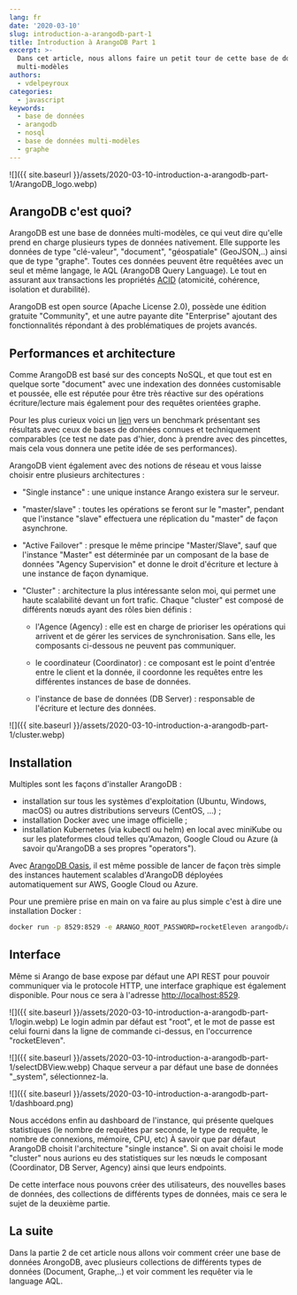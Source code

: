 ```yaml
---
lang: fr
date: '2020-03-10'
slug: introduction-a-arangodb-part-1
title: Introduction à ArangoDB Part 1
excerpt: >-
  Dans cet article, nous allons faire un petit tour de cette base de données
  multi-modèles
authors:
  - vdelpeyroux
categories:
  - javascript
keywords:
  - base de données
  - arangodb
  - nosql
  - base de données multi-modèles
  - graphe
---
```

![]({{ site.baseurl }}/assets/2020-03-10-introduction-a-arangodb-part-1/ArangoDB_logo.webp)

## ArangoDB c'est quoi?
ArangoDB est une base de données multi-modèles, ce qui veut dire qu'elle prend en charge plusieurs types de données nativement.
Elle supporte les données de type "clé-valeur", "document", "géospatiale" (GeoJSON,..) ainsi que de type "graphe". Toutes ces données peuvent être requêtées avec un seul et même langage, le AQL (ArangoDB Query Language). Le tout en assurant aux transactions les propriétés [ACID](https://fr.wikipedia.org/wiki/Propri%C3%A9t%C3%A9s_ACID) (atomicité, cohérence, isolation et durabilité).

ArangoDB est open source (Apache License 2.0), possède une édition gratuite "Community", et une autre payante dite "Enterprise" ajoutant des fonctionnalités répondant à des problématiques de projets avancés.


## Performances et architecture
Comme ArangoDB est basé sur des concepts NoSQL, et que tout est en quelque sorte "document" avec une indexation des données customisable et poussée, elle est réputée pour être très réactive sur des opérations écriture/lecture mais également pour des requêtes orientées graphe.

Pour les plus curieux voici un [lien](https://www.arangodb.com/2018/02/nosql-performance-benchmark-2018-mongodb-postgresql-orientdb-neo4j-arangodb/) vers un benchmark présentant ses résultats avec ceux de bases de données connues et techniquement comparables (ce test ne date pas d'hier, donc à prendre avec des pincettes, mais cela vous donnera une petite idée de ses performances).


ArangoDB vient également avec des notions de réseau et vous laisse choisir entre plusieurs architectures :

- "Single instance" : une unique instance Arango existera sur le serveur.

- "master/slave" : toutes les opérations se feront sur le "master", pendant que l'instance "slave" effectuera une réplication du "master" de façon asynchrone.

- "Active Failover" : presque le même principe "Master/Slave", sauf que l'instance "Master" est déterminée par un composant de la base de données "Agency Supervision" et donne le droit d'écriture et lecture à une instance de façon dynamique.

- "Cluster" : architecture la plus intéressante selon moi, qui permet une haute scalabilité devant un fort trafic. Chaque "cluster" est composé de différents nœuds ayant des rôles bien définis :

    -   l'Agence (Agency) : elle est en charge de prioriser les opérations qui arrivent et de gérer les services de synchronisation. Sans elle, les composants ci-dessous ne peuvent pas communiquer.

    -   le coordinateur (Coordinator) : ce composant est le point d'entrée entre le client et la donnée, il coordonne les requêtes entre les différentes instances de base de données.

    -   l'instance de base de données (DB Server) : responsable de l'écriture et lecture des données.

![]({{ site.baseurl }}/assets/2020-03-10-introduction-a-arangodb-part-1/cluster.webp)


## Installation
Multiples sont les façons d'installer ArangoDB :
  - installation sur tous les systèmes d'exploitation (Ubuntu, Windows, macOS) ou autres distributions serveurs (CentOS, ...) ;
  - installation Docker avec une image officielle ;
  - installation Kubernetes (via kubectl ou helm) en local avec miniKube ou sur les plateformes cloud telles qu'Amazon, Google Cloud ou Azure (à savoir qu'ArangoDB a ses propres "operators").

Avec [ArangoDB Oasis](https://cloud.arangodb.com/home), il est même possible de lancer de façon très simple des instances hautement scalables d'ArangoDB déployées automatiquement sur AWS, Google Cloud ou Azure.

Pour une première prise en main on va faire au plus simple c'est à dire une installation Docker :
``` bash
docker run -p 8529:8529 -e ARANGO_ROOT_PASSWORD=rocketEleven arangodb/arangodb:3.6.1
```


## Interface
Même si Arango de base expose par défaut une API REST pour pouvoir communiquer via le protocole HTTP, une interface graphique est également disponible. Pour nous ce sera à l'adresse [http://localhost:8529](http://localhost:8529).

![]({{ site.baseurl }}/assets/2020-03-10-introduction-a-arangodb-part-1/login.webp)
Le login admin par défaut est "root", et le mot de passe est celui fourni dans la ligne de commande ci-dessus, en l'occurrence "rocketEleven".

![]({{ site.baseurl }}/assets/2020-03-10-introduction-a-arangodb-part-1/selectDBView.webp)
Chaque serveur a par défaut une base de données "_system", sélectionnez-la.


![]({{ site.baseurl }}/assets/2020-03-10-introduction-a-arangodb-part-1/dashboard.png)

Nous accédons enfin au dashboard de l'instance, qui présente quelques statistiques (le nombre de requêtes par seconde, le type de requête, le nombre de connexions, mémoire, CPU, etc)
À savoir que par défaut ArangoDB choisit l'architecture "single instance". Si on avait choisi le mode "cluster" nous aurions eu des statistiques sur les nœuds le composant (Coordinator, DB Server, Agency) ainsi que leurs endpoints.

De cette interface nous pouvons créer des utilisateurs, des nouvelles bases de données, des collections de différents types de données, mais ce sera le sujet de la deuxième partie.


## La suite
Dans la partie 2 de cet article nous allons voir comment créer une base de données ArongoDB, avec plusieurs collections de différents types de données (Document, Graphe,..) et voir comment les requêter via le language AQL.

